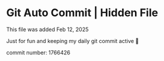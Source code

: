 # Git Auto Commit | Hidden File

This file was added Feb 12, 2025

Just for fun and keeping my daily git commit active 🤪

commit number: 1766426

